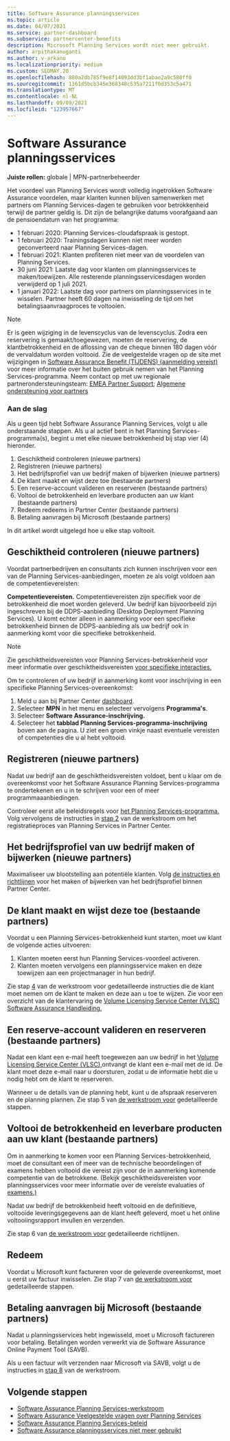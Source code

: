 ```yaml
---
title: Software Assurance planningsservices
ms.topic: article
ms.date: 04/07/2021
ms.service: partner-dashboard
ms.subservice: partnercenter-benefits
description: Microsoft Planning Services wordt niet meer gebruikt.
author: arpithakanuganti
ms.author: v-arkanu
ms.localizationpriority: medium
ms.custom: SEOMAY.20
ms.openlocfilehash: 880a2db785f9e8f14093dd3bf1abae2a9c580ff0
ms.sourcegitcommit: 1161d5bcb345e368348c535a7211f0d353c5a471
ms.translationtype: MT
ms.contentlocale: nl-NL
ms.lasthandoff: 09/09/2021
ms.locfileid: "123957667"
---
```

# <a name="software-assurance-planning-services-retirement"></a>Software Assurance planningsservices

**Juiste rollen:** globale | MPN-partnerbeheerder


Het voordeel van Planning Services wordt volledig ingetrokken Software Assurance voordelen, maar klanten kunnen blijven samenwerken met partners om Planning Services-dagen te gebruiken voor betrokkenheid terwijl de partner geldig is. Dit zijn de belangrijke datums voorafgaand aan de pensioendatum van het programma: 

- 1 februari 2020: Planning Services-cloudafspraak is gestopt.  
- 1 februari 2020: Trainingsdagen kunnen niet meer worden geconverteerd naar Planning Services-dagen.  
- 1 februari 2021: Klanten profiteren niet meer van de voordelen van Planning Services. 
- 30 juni 2021: Laatste dag voor klanten om planningsservices te maken/toewijzen. Alle resterende planningsservicesdagen worden verwijderd op 1 juli 2021.
- 1 januari 2022: Laatste dag voor partners om planningsservices in te wisselen. Partner heeft 60 dagen na inwisseling de tijd om het betalingsaanvraagproces te voltooien.  

>[!NOTE]
>Er is geen wijziging in de levenscyclus van de levenscyclus. Zodra een reservering is gemaakt/toegewezen, moeten de reservering, de klantbetrokkenheid en de aflossing van de cheque binnen 180 dagen vóór de vervaldatum worden voltooid.  Zie de veelgestelde vragen op de site met wijzigingen in [Software Assurance Benefit (TIJDENS) (aanmelding vereist)](https://partner.microsoft.com/resources/collection/software-assurance-benefit-changes#/) voor meer informatie over het buiten gebruik nemen van het Planning Services-programma.  Neem contact op met uw regionale partnerondersteuningsteam: [EMEA Partner Support](mailto:savoucher@msdirectservices.com); [Algemene ondersteuning voor partners](https://partner.microsoft.com/dashboard/support/servicerequests)


### <a name="get-started"></a>Aan de slag

Als u geen tijd hebt Software Assurance Planning Services, volgt u alle onderstaande stappen. Als u al actief bent in het Planning Services-programma(s), begint u met elke nieuwe betrokkenheid bij stap vier (4) hieronder.

1. Geschiktheid controleren (nieuwe partners)
2. Registreren (nieuwe partners)
3. Het bedrijfsprofiel van uw bedrijf maken of bijwerken (nieuwe partners)
4. De klant maakt en wijst deze toe (bestaande partners)
5. Een reserve-account valideren en reserveren (bestaande partners)
6. Voltooi de betrokkenheid en leverbare producten aan uw klant (bestaande partners)
7. Redeem redeems in Partner Center (bestaande partners)
8. Betaling aanvragen bij Microsoft (bestaande partners)

In dit artikel wordt uitgelegd hoe u elke stap voltooit.

## <a name="verify-eligibility-new-partners"></a>Geschiktheid controleren (nieuwe partners)

Voordat partnerbedrijven en consultants zich kunnen inschrijven voor een van de Planning Services-aanbiedingen, moeten ze als volgt voldoen aan de competentievereisten:

**Competentievereisten.** Competentievereisten zijn specifiek voor de betrokkenheid die moet worden geleverd. Uw bedrijf kan bijvoorbeeld zijn ingeschreven bij de DDPS-aanbieding (Desktop Deployment Planning Services). U komt echter alleen in aanmerking voor een specifieke betrokkenheid binnen de DDPS-aanbieding als uw bedrijf ook in aanmerking komt voor die specifieke betrokkenheid.

>[!NOTE]
> Zie geschiktheidsvereisten voor Planning Services-betrokkenheid voor meer informatie over geschiktheidsvereisten [voor specifieke interacties.](software-assurance-dps-requirements.md)

Om te controleren of uw bedrijf in aanmerking komt voor inschrijving in een specifieke Planning Services-overeenkomst:

1. Meld u aan bij Partner Center [dashboard](https://partner.microsoft.com/dashboard/home).
2. Selecteer **MPN** in het menu en selecteer vervolgens **Programma's**.
3. Selecteer **Software Assurance-inschrijving.**
4. Selecteer het **tabblad Planning Services-programma-inschrijving** boven aan de pagina. U ziet een groen vinkje naast eventuele vereisten of competenties die u al hebt voltooid.

## <a name="enroll-new-partners"></a>Registreren (nieuwe partners)

Nadat uw bedrijf aan de geschiktheidsvereisten voldoet, bent u klaar om de overeenkomst voor het Software Assurance Planning Services-programma te ondertekenen en u in te schrijven voor een of meer programmaaanbiedingen.

Controleer eerst alle beleidsregels voor [het Planning Services-programma.](https://go.microsoft.com/fwlink/?linkid=2115984) Volg vervolgens de instructies in [stap 2](https://go.microsoft.com/fwlink/?linkid=2115983) van de werkstroom om het registratieproces van Planning Services in Partner Center.


## <a name="create-or-update-your-companys-business-profile-new-partners"></a>Het bedrijfsprofiel van uw bedrijf maken of bijwerken (nieuwe partners)

Maximaliseer uw blootstelling aan potentiële klanten. Volg [de instructies en richtlijnen](create-a-marketing-profile.md) voor het maken of bijwerken van het bedrijfsprofiel binnen Partner Center.

## <a name="customer-creates-and-assigns-voucher-existing-partners"></a>De klant maakt en wijst deze toe (bestaande partners)

Voordat u een Planning Services-betrokkenheid kunt starten, moet uw klant de volgende acties uitvoeren:

1. Klanten moeten eerst hun Planning Services-voordeel activeren.
2. Klanten moeten vervolgens een planningsservice maken en deze toewijzen aan een projectmanager in hun bedrijf.

Zie stap [4](https://go.microsoft.com/fwlink/?linkid=2115983) van de werkstroom voor gedetailleerde instructies die de klant moet nemen om de klant te maken en deze aan u toe te wijzen. Zie voor een overzicht van de klantervaring de [Volume Licensing Service Center (VLSC) Software Assurance Handleiding.](https://download.microsoft.com/download/A/7/D/A7D04694-1B1E-4B18-918F-0EDCD43BA2E5/VLSC-Software-Assurance-Guide_en-US.pdf)

## <a name="validate-and-reserve-voucher-existing-partners"></a>Een reserve-account valideren en reserveren (bestaande partners)

Nadat een klant een e-mail heeft toegewezen aan uw bedrijf in het [Volume Licensing Service Center (VLSC),](https://www.microsoft.com/Licensing/servicecenter/default.aspx)ontvangt de klant een e-mail met de id. De klant moet deze e-mail naar u doorsturen, zodat u de informatie hebt die u nodig hebt om de klant te reserveren.

Wanneer u de details van de planning hebt, kunt u de afspraak reserveren en de planning plannen. Zie stap 5 van [de werkstroom voor](https://go.microsoft.com/fwlink/?linkid=2115983) gedetailleerde stappen.

## <a name="complete-engagement-and-provide-deliverables-to-your-customer-existing-partners"></a>Voltooi de betrokkenheid en leverbare producten aan uw klant (bestaande partners)

Om in aanmerking te komen voor een Planning Services-betrokkenheid, moet de consultant een of meer van de technische beoordelingen of examens hebben voltooid die vereist zijn voor de in aanmerking komende competentie van de betrokkene. (Bekijk geschiktheidsvereisten voor planningsservices voor meer informatie over de vereiste evaluaties of [examens.)](software-assurance-dps-requirements.md)

Nadat uw bedrijf de betrokkenheid heeft voltooid en de definitieve, voltooide leveringsgegevens aan de klant heeft geleverd, moet u het online voltooiingsrapport invullen en verzenden.

Zie stap 6 van [de werkstroom voor](https://go.microsoft.com/fwlink/?linkid=2115983) gedetailleerde richtlijnen.

## <a name="redeem-voucher"></a>Redeem

Voordat u Microsoft kunt factureren voor de geleverde overeenkomst, moet u eerst uw factuur inwisselen. Zie stap 7 van [de werkstroom voor](https://go.microsoft.com/fwlink/?linkid=2115983) gedetailleerde stappen.

## <a name="request-payment-from-microsoft-existing-partners"></a>Betaling aanvragen bij Microsoft (bestaande partners)

Nadat u planningsservices hebt ingewisseld, moet u Microsoft factureren voor betaling. Betalingen worden verwerkt via de Software Assurance Online Payment Tool (SAVB).

Als u een factuur wilt verzenden naar Microsoft via SAVB, volgt u de instructies in [stap 8](https://go.microsoft.com/fwlink/?linkid=2115983) van de werkstroom.

## <a name="next-steps"></a>Volgende stappen

- [Software Assurance Planning Services-werkstroom](https://go.microsoft.com/fwlink/?linkid=2115983)
- [Software Assurance Veelgestelde vragen over Planning Services](https://go.microsoft.com/fwlink/?linkid=2116077)
- [Software Assurance Planning Services-beleid](https://go.microsoft.com/fwlink/?linkid=2115984)
- [Software Assurance planningsservices niet meer gebruikt](https://query.prod.cms.rt.microsoft.com/cms/api/am/binary/RE4sln9)
